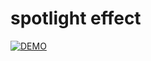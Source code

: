 # spotlight effect

[![DEMO](https://twitter.com/anas_araid/status/1601209526249586688)](https://twitter.com/anas_araid/status/1601209526249586688)
